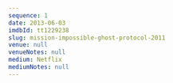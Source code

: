 ```yaml
---
sequence: 1
date: 2013-06-03
imdbId: tt1229238
slug: mission-impossible-ghost-protocol-2011
venue: null
venueNotes: null
medium: Netflix
mediumNotes: null
---
```



